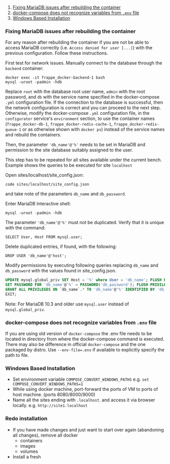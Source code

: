 1. [Fixing MariaDB issues after rebuilding the container](#fixing-mariadb-issues-after-rebuilding-the-container)
1. [docker-compose does not recognize variables from `.env` file](#docker-compose-does-not-recognize-variables-from-env-file)
1. [Windows Based Installation](#windows-based-installation)

### Fixing MariaDB issues after rebuilding the container

For any reason after rebuilding the container if you are not be able to access MariaDB correctly (i.e. `Access denied for user [...]`) with the previous configuration. Follow these instructions.

First test for network issues. Manually connect to the database through the `backend` container:

```
docker exec -it frappe_docker-backend-1 bash
mysql -uroot -padmin -hdb
```

Replace `root` with the database root user name, `admin` with the root password, and `db` with the service name specified in the docker-compose `.yml` configuration file. If the connection to the database is successful, then the network configuration is correct and you can proceed to the next step. Otherwise, modify the docker-compose `.yml` configuration file, in the `configurator` service's `environment` section, to use the container names (`frappe_docker-db-1`, `frappe_docker-redis-cache-1`, `frappe_docker-redis-queue-1` or as otherwise shown with `docker ps`) instead of the service names and rebuild the containers.

Then, the parameter `'db_name'@'%'` needs to be set in MariaDB and permission to the site database suitably assigned to the user.

This step has to be repeated for all sites available under the current bench.
Example shows the queries to be executed for site `localhost`

Open sites/localhost/site_config.json:

```shell
code sites/localhost/site_config.json
```

and take note of the parameters `db_name` and `db_password`.

Enter MariaDB Interactive shell:

```shell
mysql -uroot -padmin -hdb
```

The parameter `'db_name'@'%'` must not be duplicated. Verify that it is unique with the command:

```
SELECT User, Host FROM mysql.user;
```

Delete duplicated entries, if found, with the following:

```
DROP USER 'db_name'@'host';
```

Modify permissions by executing following queries replacing `db_name` and `db_password` with the values found in site_config.json.

```sql
UPDATE mysql.global_priv SET Host = '%' where User = 'db_name'; FLUSH PRIVILEGES;
SET PASSWORD FOR 'db_name'@'%' = PASSWORD('db_password'); FLUSH PRIVILEGES;
GRANT ALL PRIVILEGES ON `db_name`.* TO 'db_name'@'%' IDENTIFIED BY 'db_password' WITH GRANT OPTION; FLUSH PRIVILEGES;
EXIT;
```

Note: For MariaDB 10.3 and older use `mysql.user` instead of `mysql.global_priv`.

### docker-compose does not recognize variables from `.env` file

If you are using old version of `docker-compose` the .env file needs to be located in directory from where the docker-compose command is executed. There may also be difference in official `docker-compose` and the one packaged by distro. Use `--env-file=.env` if available to explicitly specify the path to file.

### Windows Based Installation

- Set environment variable `COMPOSE_CONVERT_WINDOWS_PATHS` e.g. `set COMPOSE_CONVERT_WINDOWS_PATHS=1`
- While using docker machine, port-forward the ports of VM to ports of host machine. (ports 8080/8000/9000)
- Name all the sites ending with `.localhost`. and access it via browser locally. e.g. `http://site1.localhost`

### Redo installation

- If you have made changes and just want to start over again (abandoning all changes), remove all docker
  - containers
  - images
  - volumes
- Install a fresh

